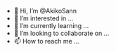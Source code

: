 - 👋 Hi, I’m @AkikoSann
- 👀 I’m interested in ...
- 🌱 I’m currently learning ...
- 💞️ I’m looking to collaborate on ...
- 📫 How to reach me ...

<!---
AkikoSann/AkikoSann is a ✨ special ✨ repository because its `README.md` (this file) appears on your GitHub profile.
You can click the Preview link to take a look at your changes.
--->
